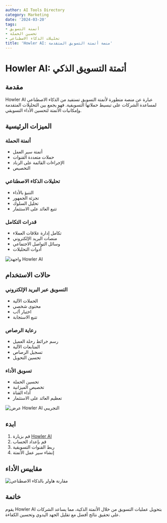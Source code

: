 ```yaml
---
author: AI Tools Directory
category: Marketing
date: '2024-03-20'
tags:
- أتمتة التسويق
- تحسين الحملة
- تحليلات الذكاء الاصطناعي
title: 'Howler AI: منصة أتمتة التسويق المتقدمة'
---
```


# Howler AI: أتمتة التسويق الذكي

## مقدمة

Howler AI عبارة عن منصة متطورة لأتمتة التسويق تستفيد من الذكاء الاصطناعي لمساعدة الشركات على تبسيط حملاتها التسويقية. فهو يجمع بين التحليلات المتقدمة وإمكانيات الأتمتة لتحسين الأداء التسويقي.

## الميزات الرئيسية

### أتمتة الحملة
- أتمتة سير العمل
- حملات متعددة القنوات
- الإجراءات القائمة على الزناد
- التخصيص

### تحليلات الذكاء الاصطناعي
- التنبؤ بالأداء
- تجزئة الجمهور
- تحليل السلوك
- تتبع العائد على الاستثمار

### قدرات التكامل
- تكامل إدارة علاقات العملاء
- منصات البريد الإلكتروني
- وسائل التواصل الاجتماعي
- أدوات التحليلات

![واجهة Howler AI](/imgs/howler/interface.jpg)

## حالات الاستخدام

### التسويق عبر البريد الإلكتروني
- الحملات الآلية
- محتوى شخصي
- اختبار أ/ب
- تتبع الاستجابة

### رعاية الرصاص
- رسم خرائط رحلة العميل
- المتابعات الآلية
- تسجيل الرصاص
- تحسين التحويل

### تسويق الأداء
- تحسين الحملة
- تخصيص الميزانية
- أداء القناة
- تعظيم العائد على الاستثمار

![عرض Howler AI التجريبي](/imgs/howler/demo.jpg)

## ابدء

1. قم بزيارة [Howler AI](https://howler.ai)
2. قم بإعداد الحساب
3. ربط القنوات التسويقية
4. إنشاء سير عمل الأتمتة

## مقاييس الأداء

![مقارنة هاولر بالذكاء الاصطناعي](/imgs/howler/comparison.jpg)

## خاتمة

يقوم Howler AI بتحويل عمليات التسويق من خلال الأتمتة الذكية، مما يساعد الشركات على تحقيق نتائج أفضل مع تقليل الجهد اليدوي وتحسين الكفاءة.